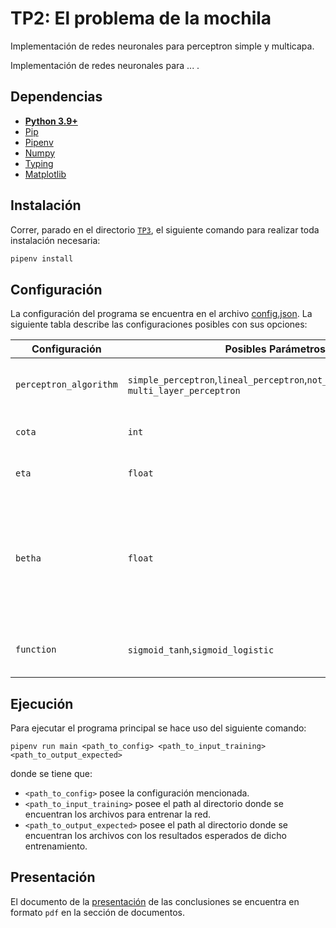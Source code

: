 # TP2: El problema de la mochila
Implementación de redes neuronales para perceptron simple y multicapa. 

Implementación de redes neuronales para ... .

## Dependencias

* **[Python 3.9+](https://www.python.org/downloads/)**
* [Pip](https://pip.pypa.io/en/stable/installation/)
* [Pipenv](https://pipenv.pypa.io/en/latest/)
* [Numpy](https://numpy.org/install/)
* [Typing](https://pypi.org/project/typing/)
* [Matplotlib](https://pypi.org/project/matplotlib/)

## Instalación
Correr, parado en el directorio [`TP3`](/TP3), el siguiente comando para realizar toda instalación necesaria:
```sh
pipenv install
```

## Configuración

La configuración del programa se encuentra en el archivo [config.json](/TP3/resources/config.json). La siguiente tabla
describe las configuraciones posibles con sus opciones:

| Configuración          | Posibles Parámetros                                                                        | Descripción                                                                                           | 
|------------------------|--------------------------------------------------------------------------------------------|-------------------------------------------------------------------------------------------------------|
| `perceptron_algorithm` | `simple_perceptron`,`lineal_perceptron`,`not_linear_perceptron`,y `multi_layer_perceptron` | Algoritmo de perceptron a utilizar.                                                                   |
| `cota`                 | `int`                                                                                      | Cantidad de iteraciones máximas                                                                       |
| `eta`                  | `float`                                                                                    | Factor para modificar W (η).                                                                          |
| `betha`                | `float`                                                                                    | Valor por el cual se multiplica parámetro de función sigmoidea. Solo sirve para perceptron no lineal. |
| `function`             | `sigmoid_tanh`,`sigmoid_logistic`                                                          | Función `g()` a utilizar en estado activación.                                                        |

## Ejecución

Para ejecutar el programa principal se hace uso del siguiente comando:

```shell
pipenv run main <path_to_config> <path_to_input_training> <path_to_output_expected>
```
donde se tiene que:
* `<path_to_config>` posee la configuración mencionada.
* `<path_to_input_training>` posee el path al directorio donde se encuentran los archivos para entrenar la red.
* `<path_to_output_expected>` posee el path al directorio donde se encuentran los archivos con los resultados esperados de dicho entrenamiento.

## Presentación

El documento de la [presentación](/TP3/docs/TP3-Presentación-Grupo7.pdf) de las conclusiones se encuentra en
formato `pdf` en la sección de documentos.